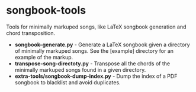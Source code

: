 songbook-tools
==============

Tools for minimally markuped songs, like LaTeX songbook generation and chord transposition.

- **songbook-generate.py** - Generate a LaTeX songbook given a directory of minimally markuped songs. See the [example] directory for an example of the markup.
- **transpose-song-directoty.py** - Transpose all the chords of the minimally markuped songs found in a given directory.
- **extra-tools/songbook-dump-index.py** - Dump the index of a PDF songbook to blacklist and avoid duplicates.

